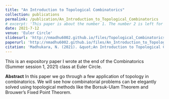 ```yaml
---
title: "An Introduction to Topological Combinatorics"
collection: publications
permalink: /publication/An_Introduction_to_Topological_Combinatorics
# excerpt: 'This paper is about the number 1. The number 2 is left for future work.'
date: 2021-7-12
venue: 'Euler Circle'
slidesurl: 'http://nmadhu6002.github.io/files/Topological_Combinatorics_Slides.pdf'
paperurl: 'http://nmadhu6002.github.io/files/An_Introduction_to_Topological_Combinatorics.pdf'
citation: 'Madhukara, N. (2021). &quot;An Introduction to Topological Combinatorics.&quot; <i>Euler Circle</i>.'
---
```


This is an expository paper I wrote at the end of the Combinatorics (Summer session 1, 2021) class at Euler Circle.

**Abstract** In this paper we go through a few application of topology in combinatorics. We will see how combinatorial problems can be elegantly solved using topological methods like the Borsuk-Ulam Theorem and Brouwer’s Fixed Point Theorem.